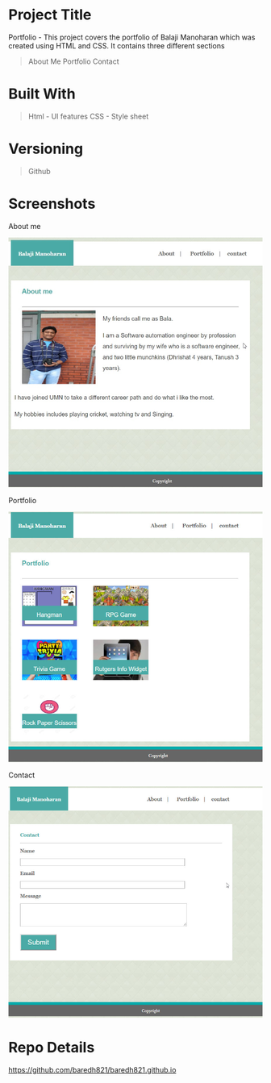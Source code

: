 # Project Title
Portfolio - This project covers the portfolio of Balaji Manoharan which was created using HTML and CSS. It contains three different sections 
> About Me
> Portfolio
> Contact 

# Built With
>Html - UI features
>CSS - Style sheet

# Versioning 
> Github

# Screenshots

About me

<img src = "assets/images/AboutScreen.jpg">

Portfolio

<img src = "assets/images/Portfolio.jpg">

Contact

<img src = "assets/images/Contact.jpg">

# Repo Details 
https://github.com/baredh821/baredh821.github.io












